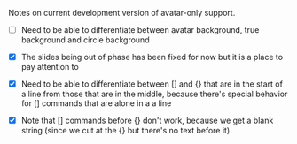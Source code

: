 Notes on current development version of avatar-only support. 

 - [ ] Need to be able to differentiate between avatar background, true background and circle background

 - [x] The slides being out of phase has been fixed for now but it is a place to pay attention to

 - [x] Need to be able to differentiate between [] and {} that are in the start of a line from those that are in the middle, because there's special behavior for [] commands that are alone in a a line

 - [x] Note that [] commands before {} don't work, because we get a blank string (since we cut at the {} but there's no text before it)

